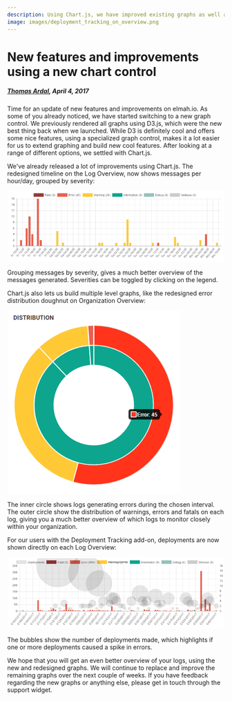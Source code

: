 ```yaml
---
description: Using Chart.js, we have improved existing graphs as well as created entirely new visualization on the various dashboards on elmah.io
image: images/deployment_tracking_on_overview.png
---
```


# New features and improvements using a new chart control

##### [Thomas Ardal](http://elmah.io/about/), April 4, 2017

Time for an update of new features and improvements on elmah.io. As some of you already noticed, we have started switching to a new graph control. We previously rendered all graphs using D3.js, which were the new best thing back when we launched. While D3 is definitely cool and offers some nice features, using a specialized graph control, makes it a lot easier for us to extend graphing and build new cool features. After looking at a range of different options, we settled with Chart.js.

We've already released a lot of improvements using Chart.js. The redesigned timeline on the Log Overview, now shows messages per hour/day, grouped by severity:

![Overview graph stacked by severity](images/overview_graph_with_severities.png)

Grouping messages by severity, gives a much better overview of the messages generated. Severities can be toggled by clicking on the legend.

Chart.js also lets us build multiple level graphs, like the redesigned error distribution doughnut on Organization Overview:

![Error distribution graph](images/error_distribution_graph.png)

The inner circle shows logs generating errors during the chosen interval. The outer circle show the distribution of warnings, errors and fatals on each log, giving you a much better overview of which logs to monitor closely within your organization.

For our users with the Deployment Tracking add-on, deployments are now shown directly on each Log Overview:

![Deployment Tracking on Log Overview](images/deployment_tracking_on_overview.png)

The bubbles show the number of deployments made, which highlights if one or more deployments caused a spike in errors.

We hope that you will get an even better overview of your logs, using the new and redesigned graphs. We will continue to replace and improve the remaining graphs over the next couple of weeks. If you have feedback regarding the new graphs or anything else, please get in touch through the support widget.